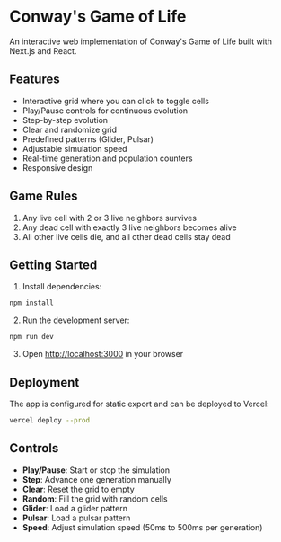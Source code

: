 # Conway's Game of Life

An interactive web implementation of Conway's Game of Life built with Next.js and React.

## Features

- Interactive grid where you can click to toggle cells
- Play/Pause controls for continuous evolution
- Step-by-step evolution
- Clear and randomize grid
- Predefined patterns (Glider, Pulsar)
- Adjustable simulation speed
- Real-time generation and population counters
- Responsive design

## Game Rules

1. Any live cell with 2 or 3 live neighbors survives
2. Any dead cell with exactly 3 live neighbors becomes alive
3. All other live cells die, and all other dead cells stay dead

## Getting Started

1. Install dependencies:
```bash
npm install
```

2. Run the development server:
```bash
npm run dev
```

3. Open [http://localhost:3000](http://localhost:3000) in your browser

## Deployment

The app is configured for static export and can be deployed to Vercel:

```bash
vercel deploy --prod
```

## Controls

- **Play/Pause**: Start or stop the simulation
- **Step**: Advance one generation manually
- **Clear**: Reset the grid to empty
- **Random**: Fill the grid with random cells
- **Glider**: Load a glider pattern
- **Pulsar**: Load a pulsar pattern
- **Speed**: Adjust simulation speed (50ms to 500ms per generation)